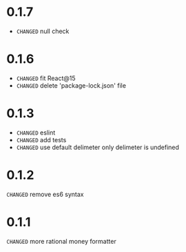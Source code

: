 # 0.1.7
* `CHANGED` null check

# 0.1.6
* `CHANGED` fit React@15  
* `CHANGED` delete 'package-lock.json' file  
# 0.1.3

* `CHANGED` eslint 
* `CHANGED` add tests
* `CHANGED` use default delimeter only delimeter is undefined

# 0.1.2

`CHANGED` remove es6 syntax

# 0.1.1

`CHANGED` more rational money formatter